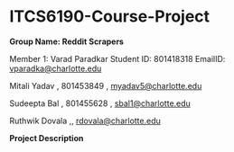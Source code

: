 # ITCS6190-Course-Project

**Group Name: Reddit Scrapers**

Member 1: Varad Paradkar 
Student ID: 801418318
EmailID: vparadka@charlotte.edu

Mitali Yadav , 801453849 , myadav5@charlotte.edu

Sudeepta Bal , 801455628 , sbal1@charlotte.edu

Ruthwik Dovala ,, rdovala@charlotte.edu

**Project Description**
